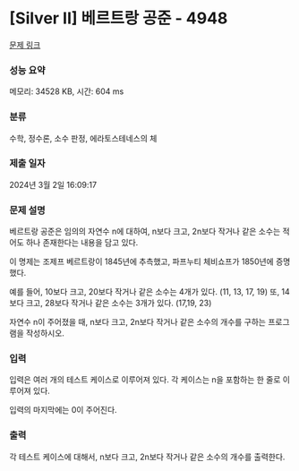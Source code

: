 # [Silver II] 베르트랑 공준 - 4948 

[문제 링크](https://www.acmicpc.net/problem/4948) 

### 성능 요약

메모리: 34528 KB, 시간: 604 ms

### 분류

수학, 정수론, 소수 판정, 에라토스테네스의 체

### 제출 일자

2024년 3월 2일 16:09:17

### 문제 설명

<p>베르트랑 공준은 임의의 자연수 n에 대하여, n보다 크고, 2n보다 작거나 같은 소수는 적어도 하나 존재한다는 내용을 담고 있다.</p>

<p>이 명제는 조제프 베르트랑이 1845년에 추측했고, 파프누티 체비쇼프가 1850년에 증명했다.</p>

<p>예를 들어, 10보다 크고, 20보다 작거나 같은 소수는 4개가 있다. (11, 13, 17, 19) 또, 14보다 크고, 28보다 작거나 같은 소수는 3개가 있다. (17,19, 23)</p>

<p>자연수 n이 주어졌을 때, n보다 크고, 2n보다 작거나 같은 소수의 개수를 구하는 프로그램을 작성하시오. </p>

### 입력 

 <p>입력은 여러 개의 테스트 케이스로 이루어져 있다. 각 케이스는 n을 포함하는 한 줄로 이루어져 있다.</p>

<p>입력의 마지막에는 0이 주어진다.</p>

### 출력 

 <p>각 테스트 케이스에 대해서, n보다 크고, 2n보다 작거나 같은 소수의 개수를 출력한다.</p>

